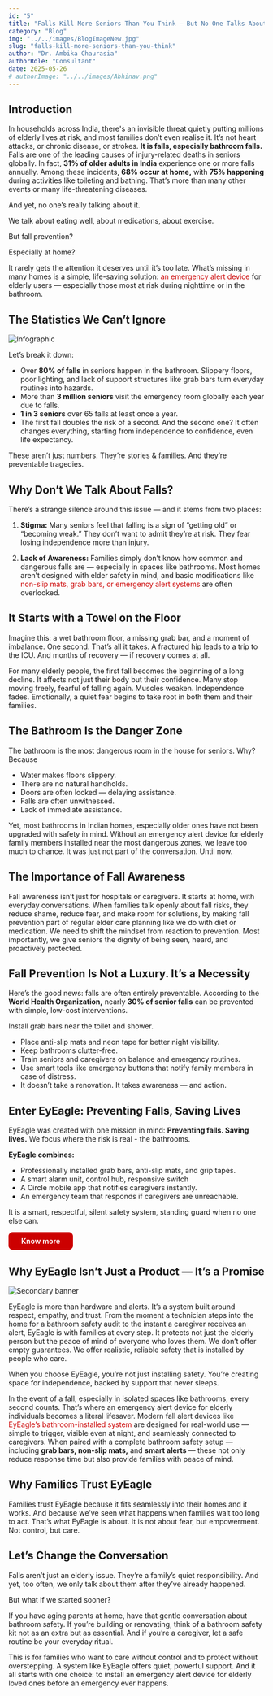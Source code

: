 ```yaml
---
id: "5"
title: "Falls Kill More Seniors Than You Think – But No One Talks About It"
category: "Blog"
img: "../../images/BlogImageNew.jpg"
slug: "falls-kill-more-seniors-than-you-think"
author: "Dr. Ambika Chaurasia"
authorRole: "Consultant"
date: 2025-05-26
# authorImage: "../../images/Abhinav.png"
---
```


<!-- # Falls Kill More Seniors Than You Think – But No One Talks About It -->

## Introduction

In households across India, there's an invisible threat quietly putting millions of elderly lives at risk, and most families don’t even realise it. It’s not heart attacks, or chronic disease, or strokes. **It is falls, especially bathroom falls.** Falls are one of the leading causes of injury-related deaths in seniors globally. In fact, **31% of older adults in India** experience one or more falls annually. Among these incidents, **68% occur at home,** with **75% happening** during activities like toileting and bathing. That’s more than many other events or many life-threatening diseases.

And yet, no one’s really talking about it.

We talk about eating well, about medications, about exercise.

But fall prevention?

Especially at home?

It rarely gets the attention it deserves until it’s too late. What’s missing in many homes is a simple, life-saving solution: <a href="https://eyeagle.ai/" style="color:#CC0000; text-decoration:none;" target="_blank" rel="noopener noreferrer">an emergency alert device</a>
for elderly users — especially those most at risk during nighttime or in the bathroom.

## The Statistics We Can’t Ignore

<img 
  src="/images/BlogImage(Infographics)1.jpg" 
  alt="Infographic" 
   class="w-full lg:w-[80%] rounded-xl"
/>

Let’s break it down:

- Over **80% of falls** in seniors happen in the bathroom. Slippery floors, poor lighting, and lack of support structures like
  grab bars turn everyday routines into hazards.
- More than **3 million seniors** visit the emergency room globally each year due to falls.
- **1 in 3 seniors** over 65 falls at least once a year.
- The first fall doubles the risk of a second. And the second one? It often changes everything, starting from independence to confidence, even life expectancy.

These aren’t just numbers. They’re stories & families. And they’re preventable tragedies.

## Why Don’t We Talk About Falls?

There’s a strange silence around this issue — and it stems from two places:

1. **Stigma:** Many seniors feel that falling is a sign of “getting old” or “becoming weak.” They don’t want to admit they’re at risk. They fear losing independence more than injury.

2. **Lack of Awareness:** Families simply don’t know how common and dangerous falls are — especially in spaces like bathrooms. Most homes aren’t designed with elder safety in mind, and basic modifications like <a href="https://eyeagle.ai/solution/" style="color:#CC0000; text-decoration:none;" target="_blank" rel="noopener noreferrer">
   non-slip mats, grab bars, or emergency alert systems
   </a>
   are often overlooked.

## It Starts with a Towel on the Floor

Imagine this: a wet bathroom floor, a missing grab bar, and a moment of imbalance. One second. That’s all it takes. A fractured hip leads to a trip to the ICU. And months of recovery — if recovery comes at all.

For many elderly people, the first fall becomes the beginning of a long decline. It affects not just their body but their confidence. Many stop moving freely, fearful of falling again. Muscles weaken. Independence fades. Emotionally, a quiet fear begins to take root in both them and their families.

## The Bathroom Is the Danger Zone

The bathroom is the most dangerous room in the house for seniors.
Why? Because

- Water makes floors slippery.
- There are no natural handholds.
- Doors are often locked — delaying assistance.
- Falls are often unwitnessed.
- Lack of immediate assistance.

Yet, most bathrooms in Indian homes, especially older ones have not been upgraded with safety in mind. Without an emergency alert device for elderly family members installed near the most dangerous zones, we leave too much to chance. It was just not part of the conversation. Until now.

## The Importance of Fall Awareness

Fall awareness isn’t just for hospitals or caregivers. It starts at home, with everyday conversations. When families talk openly about fall risks, they reduce shame, reduce fear, and make room for solutions, by making fall prevention part of regular elder care planning like we do with diet or medication. We need to shift the mindset from reaction to prevention. Most importantly, we give seniors the dignity of being seen, heard, and proactively protected.

## Fall Prevention Is Not a Luxury. It’s a Necessity

Here’s the good news: falls are often entirely preventable. According to the **World Health Organization,** nearly **30% of senior falls** can be prevented with simple, low-cost interventions.

Install grab bars near the toilet and shower.

- Place anti-slip mats and neon tape for better night visibility.
- Keep bathrooms clutter-free.
- Train seniors and caregivers on balance and emergency routines.
- Use smart tools like emergency buttons that notify family members in case of distress.
- It doesn’t take a renovation. It takes awareness — and action.

## Enter EyEagle: Preventing Falls, Saving Lives

EyEagle was created with one mission in mind: **Preventing falls. Saving lives.** We focus where the risk is real - the bathrooms.

**EyEagle combines:**

- Professionally installed grab bars, anti-slip mats, and grip tapes.
- A smart alarm unit, control hub, responsive switch
- A Circle mobile app that notifies caregivers instantly.
- An emergency team that responds if caregivers are unreachable.

It is a smart, respectful, silent safety system, standing guard when no one else can.

<a href="https://eyeagle.ai/solution/" style="display: inline-flex; align-items: center; gap: 0.5rem; padding: 0.5rem 1.5rem; border: 1px solid #CC0000; color: white; background-color: #cc0000; font-weight: 600; border-radius: 0.5rem; text-decoration: none; transition: background-color 0.3s;" target="_blank" rel="noopener noreferrer">
Know more
</a>

## Why EyEagle Isn’t Just a Product — It’s a Promise

<img 
  src="/images/BlogImage(SecondaryBannerImage)1.jpg" 
  alt="Secondary banner" 
  class="w-full lg:w-[80%] rounded-xl"
/>

EyEagle is more than hardware and alerts. It’s a system built around respect, empathy, and trust. From the moment a technician steps into the home for a bathroom safety audit to the instant a caregiver receives an alert, EyEagle is with families at every step. It protects not just the elderly person but the peace of mind of everyone who loves them. We don’t offer empty guarantees. We offer realistic, reliable safety that is installed by people who care.

When you choose EyEagle, you’re not just installing safety. You’re creating space for independence, backed by support that never sleeps.

In the event of a fall, especially in isolated spaces like bathrooms, every second counts. That’s where an emergency alert device for elderly individuals becomes a literal lifesaver. Modern fall alert devices like <a href="https://eyeagle.ai/solution/" style="color:#CC0000; text-decoration:none;" target="_blank" rel="noopener noreferrer">
EyEagle’s bathroom-installed system
</a>
are designed for real-world use — simple to trigger, visible even at night, and seamlessly connected to caregivers. When paired with a complete bathroom safety setup — including **grab bars, non-slip mats,** and **smart alerts** — these not only reduce response time but also provide families with peace of mind.

## Why Families Trust EyEagle

Families trust EyEagle because it fits seamlessly into their homes and it works. And because we’ve seen what happens when families wait too long to act. That’s what EyEagle is about. It is not about fear, but empowerment. Not control, but care.

## Let’s Change the Conversation

Falls aren’t just an elderly issue. They’re a family’s quiet responsibility. And yet, too often, we only talk about them after they’ve already happened.

But what if we started sooner?

If you have aging parents at home, have that gentle conversation about bathroom safety. If you’re building or renovating, think of a bathroom safety kit not as an extra but as essential. And if you’re a caregiver, let a safe routine be your everyday ritual.

This is for families who want to care without control and to protect without overstepping. A system like EyEagle offers quiet, powerful support. And it all starts with one choice: to install an emergency alert device for elderly loved ones before an emergency ever happens.
